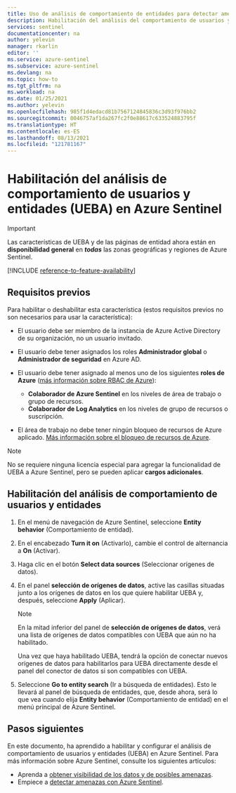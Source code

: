 ```yaml
---
title: Uso de análisis de comportamiento de entidades para detectar amenazas avanzadas | Microsoft Docs
description: Habilitación del análisis del comportamiento de usuarios y entidades en Azure Sentinel y configuración de orígenes de datos
services: sentinel
documentationcenter: na
author: yelevin
manager: rkarlin
editor: ''
ms.service: azure-sentinel
ms.subservice: azure-sentinel
ms.devlang: na
ms.topic: how-to
ms.tgt_pltfrm: na
ms.workload: na
ms.date: 01/25/2021
ms.author: yelevin
ms.openlocfilehash: 985f1d4edacd81b7567124845836c3d93f976bb2
ms.sourcegitcommit: 0046757af1da267fc2f0e88617c633524883795f
ms.translationtype: HT
ms.contentlocale: es-ES
ms.lasthandoff: 08/13/2021
ms.locfileid: "121781167"
---
```

# <a name="enable-user-and-entity-behavior-analytics-ueba-in-azure-sentinel"></a>Habilitación del análisis de comportamiento de usuarios y entidades (UEBA) en Azure Sentinel 

> [!IMPORTANT]
>
> Las características de UEBA y de las páginas de entidad ahora están en **disponibilidad general** en **_todas_** las zonas geográficas y regiones de Azure Sentinel. 

[!INCLUDE [reference-to-feature-availability](includes/reference-to-feature-availability.md)]

## <a name="prerequisites"></a>Requisitos previos

Para habilitar o deshabilitar esta característica (estos requisitos previos no son necesarios para usar la característica):

- El usuario debe ser miembro de la instancia de Azure Active Directory de su organización, no un usuario invitado.

- El usuario debe tener asignados los roles **Administrador global** o **Administrador de seguridad** en Azure AD.

- El usuario debe tener asignado al menos uno de los siguientes **roles de Azure** ([más información sobre RBAC de Azure](roles.md)):
    - **Colaborador de Azure Sentinel** en los niveles de área de trabajo o grupo de recursos.
    - **Colaborador de Log Analytics** en los niveles de grupo de recursos o suscripción.

- El área de trabajo no debe tener ningún bloqueo de recursos de Azure aplicado. [Más información sobre el bloqueo de recursos de Azure](../azure-resource-manager/management/lock-resources.md).

> [!NOTE]
> No se requiere ninguna licencia especial para agregar la funcionalidad de UEBA a Azure Sentinel, pero se pueden aplicar **cargos adicionales**.

## <a name="how-to-enable-user-and-entity-behavior-analytics"></a>Habilitación del análisis de comportamiento de usuarios y entidades

1. En el menú de navegación de Azure Sentinel, seleccione **Entity behavior** (Comportamiento de entidad).

1. En el encabezado **Turn it on** (Activarlo), cambie el control de alternancia a **On** (Activar).

1. Haga clic en el botón **Select data sources** (Seleccionar orígenes de datos).

1. En el panel **selección de orígenes de datos**, active las casillas situadas junto a los orígenes de datos en los que quiere habilitar UEBA y, después, seleccione **Apply** (Aplicar).

    > [!NOTE]
    >
    > En la mitad inferior del panel de **selección de orígenes de datos**, verá una lista de orígenes de datos compatibles con UEBA que aún no ha habilitado. 
    >
    > Una vez que haya habilitado UEBA, tendrá la opción de conectar nuevos orígenes de datos para habilitarlos para UEBA directamente desde el panel del conector de datos si son compatibles con UEBA.

1. Seleccione **Go to entity search** (Ir a búsqueda de entidades). Esto le llevará al panel de búsqueda de entidades, que, desde ahora, será lo que vea cuando elija **Entity behavior** (Comportamiento de entidad) en el menú principal de Azure Sentinel.

## <a name="next-steps"></a>Pasos siguientes
En este documento, ha aprendido a habilitar y configurar el análisis de comportamiento de usuarios y entidades (UEBA) en Azure Sentinel. Para más información sobre Azure Sentinel, consulte los siguientes artículos:
- Aprenda a [obtener visibilidad de los datos y de posibles amenazas](get-visibility.md).
- Empiece a [detectar amenazas con Azure Sentinel](detect-threats-built-in.md).

